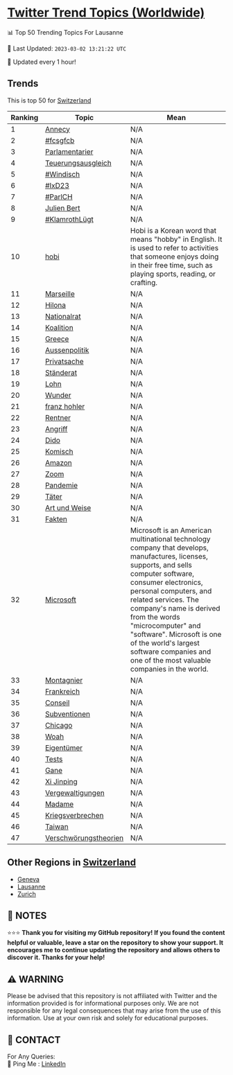 [Twitter Trend Topics (Worldwide)](https://github.com/ErcinDedeoglu/Twitter-Trend-Topics)
==========


📊 Top 50 Trending Topics For Lausanne

📆 Last Updated: `2023-03-02 13:21:22 UTC`

🔧 Updated every 1 hour!


## Trends

This is top 50 for [Switzerland](</Switzerland>)

| Ranking | Topic | Mean |
| ------- | ------------ | ------------ |
| 1 | [Annecy](http://twitter.com/search?q=Annecy) | N/A |
| 2 | [#fcsgfcb](http://twitter.com/search?q=%23fcsgfcb) | N/A |
| 3 | [Parlamentarier](http://twitter.com/search?q=Parlamentarier) | N/A |
| 4 | [Teuerungsausgleich](http://twitter.com/search?q=Teuerungsausgleich) | N/A |
| 5 | [#Windisch](http://twitter.com/search?q=%23Windisch) | N/A |
| 6 | [#IxD23](http://twitter.com/search?q=%23IxD23) | N/A |
| 7 | [#ParlCH](http://twitter.com/search?q=%23ParlCH) | N/A |
| 8 | [Julien Bert](http://twitter.com/search?q=Julien+Bert) | N/A |
| 9 | [#KlamrothLügt](http://twitter.com/search?q=%23KlamrothL%c3%bcgt) | N/A |
| 10 | [hobi](http://twitter.com/search?q=hobi) | Hobi is a Korean word that means "hobby" in English. It is used to refer to activities that someone enjoys doing in their free time, such as playing sports, reading, or crafting. |
| 11 | [Marseille](http://twitter.com/search?q=Marseille) | N/A |
| 12 | [Hilona](http://twitter.com/search?q=Hilona) | N/A |
| 13 | [Nationalrat](http://twitter.com/search?q=Nationalrat) | N/A |
| 14 | [Koalition](http://twitter.com/search?q=Koalition) | N/A |
| 15 | [Greece](http://twitter.com/search?q=Greece) | N/A |
| 16 | [Aussenpolitik](http://twitter.com/search?q=Aussenpolitik) | N/A |
| 17 | [Privatsache](http://twitter.com/search?q=Privatsache) | N/A |
| 18 | [Ständerat](http://twitter.com/search?q=St%c3%a4nderat) | N/A |
| 19 | [Lohn](http://twitter.com/search?q=Lohn) | N/A |
| 20 | [Wunder](http://twitter.com/search?q=Wunder) | N/A |
| 21 | [franz hohler](http://twitter.com/search?q=franz+hohler) | N/A |
| 22 | [Rentner](http://twitter.com/search?q=Rentner) | N/A |
| 23 | [Angriff](http://twitter.com/search?q=Angriff) | N/A |
| 24 | [Dido](http://twitter.com/search?q=Dido) | N/A |
| 25 | [Komisch](http://twitter.com/search?q=Komisch) | N/A |
| 26 | [Amazon](http://twitter.com/search?q=Amazon) | N/A |
| 27 | [Zoom](http://twitter.com/search?q=Zoom) | N/A |
| 28 | [Pandemie](http://twitter.com/search?q=Pandemie) | N/A |
| 29 | [Täter](http://twitter.com/search?q=T%c3%a4ter) | N/A |
| 30 | [Art und Weise](http://twitter.com/search?q=Art+und+Weise) | N/A |
| 31 | [Fakten](http://twitter.com/search?q=Fakten) | N/A |
| 32 | [Microsoft](http://twitter.com/search?q=Microsoft) | Microsoft is an American multinational technology company that develops, manufactures, licenses, supports, and sells computer software, consumer electronics, personal computers, and related services. The company's name is derived from the words "microcomputer" and "software". Microsoft is one of the world's largest software companies and one of the most valuable companies in the world. |
| 33 | [Montagnier](http://twitter.com/search?q=Montagnier) | N/A |
| 34 | [Frankreich](http://twitter.com/search?q=Frankreich) | N/A |
| 35 | [Conseil](http://twitter.com/search?q=Conseil) | N/A |
| 36 | [Subventionen](http://twitter.com/search?q=Subventionen) | N/A |
| 37 | [Chicago](http://twitter.com/search?q=Chicago) | N/A |
| 38 | [Woah](http://twitter.com/search?q=Woah) | N/A |
| 39 | [Eigentümer](http://twitter.com/search?q=Eigent%c3%bcmer) | N/A |
| 40 | [Tests](http://twitter.com/search?q=Tests) | N/A |
| 41 | [Gane](http://twitter.com/search?q=Gane) | N/A |
| 42 | [Xi Jinping](http://twitter.com/search?q=Xi+Jinping) | N/A |
| 43 | [Vergewaltigungen](http://twitter.com/search?q=Vergewaltigungen) | N/A |
| 44 | [Madame](http://twitter.com/search?q=Madame) | N/A |
| 45 | [Kriegsverbrechen](http://twitter.com/search?q=Kriegsverbrechen) | N/A |
| 46 | [Taiwan](http://twitter.com/search?q=Taiwan) | N/A |
| 47 | [Verschwörungstheorien](http://twitter.com/search?q=Verschw%c3%b6rungstheorien) | N/A |



## Other Regions in [Switzerland](</Switzerland>)

* [Geneva](</Switzerland/Geneva.md>)
* [Lausanne](</Switzerland/Lausanne.md>)
* [Zurich](</Switzerland/Zurich.md>)



## 📝 NOTES

⭐⭐⭐ **Thank you for visiting my GitHub repository! If you found the content helpful or valuable, leave a star on the repository to show your support. It encourages me to continue updating the repository and allows others to discover it. Thanks for your help!**


## ⚠️ WARNING

Please be advised that this repository is not affiliated with Twitter and the information provided is for informational purposes only. We are not responsible for any legal consequences that may arise from the use of this information. Use at your own risk and solely for educational purposes.


## 📨 CONTACT

 For Any Queries:  
            🏓 Ping Me : [LinkedIn](https://www.linkedin.com/in/ercindedeoglu/)
